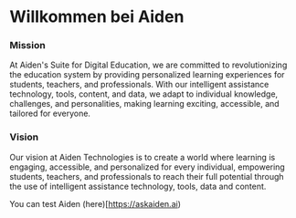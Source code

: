# Willkommen bei Aiden

### Mission
At Aiden's Suite for Digital Education, we are committed to revolutionizing the education system by providing personalized learning experiences for students, teachers, and professionals. With our intelligent assistance technology, tools, content, and data, we adapt to individual knowledge, challenges, and personalities, making learning exciting, accessible, and tailored for everyone.


### Vision
Our vision at Aiden Technologies is to create a world where learning is engaging, accessible, and personalized for every individual, empowering students, teachers, and professionals to reach their full potential through the use of intelligent assistance technology, tools, data and content.

You can test Aiden (here)[https://askaiden.ai)
